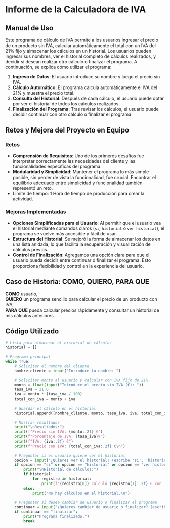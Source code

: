 # Informe de la Calculadora de IVA

## Manual de Uso

Este programa de cálculo de IVA permite a los usuarios ingresar el precio de un producto sin IVA, calcular automáticamente el total con un IVA del 21% fijo y almacenar los cálculos en un historial. Los usuarios pueden ingresar sus nombres, ver el historial completo de cálculos realizados, y decidir si desean realizar otro cálculo o finalizar el programa. A continuación, se explica cómo utilizar el programa:

1. **Ingreso de Datos**: El usuario introduce su nombre y luego el precio sin IVA.
2. **Cálculo Automático**: El programa calcula automáticamente el IVA del 21% y muestra el precio total.
3. **Consulta del Historial**: Después de cada cálculo, el usuario puede optar por ver el historial de todos los cálculos realizados.
4. **Finalización del Programa**: Tras revisar los cálculos, el usuario puede decidir continuar con otro cálculo o finalizar el programa.

## Retos y Mejora del Proyecto en Equipo

### Retos
- **Comprensión de Requisitos**: Uno de los primeros desafíos fue interpretar correctamente las necesidades del cliente y las funcionalidades específicas del programa.
- **Modularidad y Simplicidad**: Mantener el programa lo más simple posible, sin perder de vista la funcionalidad, fue crucial. Encontrar el equilibrio adecuado entre simplicidad y funcionalidad también representó un reto.
- Límite de tiempo: 1 Hora de tiempo de producción para crear la actividad.

### Mejoras Implementadas
- **Opciones Simplificadas para el Usuario**: Al permitir que el usuario vea el historial mediante comandos claros (`si`, `historial` o `ver historial`), el programa se vuelve más accesible y fácil de usar.
- **Estructura del Historial**: Se mejoró la forma de almacenar los datos en una lista anidada, lo que facilita la recuperación y visualización de cálculos previos.
- **Control de Finalización**: Agregamos una opción clara para que el usuario pueda decidir entre continuar o finalizar el programa. Esto proporciona flexibilidad y control en la experiencia del usuario.

## Caso de Historia: COMO, QUIERO, PARA QUE

**COMO** usuario,  
**QUIERO** un programa sencillo para calcular el precio de un producto con IVA,  
**PARA QUE** pueda calcular precios rápidamente y consultar un historial de mis cálculos anteriores.

## Código Utilizado

```python
# Lista para almacenar el historial de cálculos
historial = []

# Programa principal
while True:
    # Solicitar el nombre del cliente
    nombre_cliente = input("Introduce tu nombre: ")
    
    # Solicitar monto al usuario y calcular con IVA fijo de 21%
    monto = float(input("Introduce el precio sin IVA (€): "))
    tasa_iva = 21.0
    iva = monto * (tasa_iva / 100)
    total_con_iva = monto + iva
    
    # Guardar el cálculo en el historial
    historial.append([nombre_cliente, monto, tasa_iva, iva, total_con_iva])
    
    # Mostrar resultados
    print("\nResultados:")
    print(f"Precio sin IVA: {monto:.2f} €")
    print(f"Porcentaje de IVA: {tasa_iva}%")
    print(f"IVA: {iva:.2f} €")
    print(f"Precio con IVA: {total_con_iva:.2f} €\n")
    
    # Preguntar si el usuario quiere ver el historial
    opcion = input("¿Quieres ver el historial? (escribe 'si', 'historial' o 'ver historial' para verlo): ")
    if opcion == "si" or opcion == "historial" or opcion == "ver historial":
        print("\nHistorial de cálculos:")
        if historial:
            for registro in historial:
                print(f"{registro[0]} calculó {registro[1]:.2f} € con IVA del {registro[2]}%: Total con IVA: {registro[4]:.2f} €")
        else:
            print("No hay cálculos en el historial.\n")
    
    # Preguntar si desea cambiar de usuario o finalizar el programa
    continuar = input("¿Quieres cambiar de usuario o finalizar? (escribe 's' para cambiar de usuario o 'finalizar' para terminar): ")
    if continuar == "finalizar":
        print("Programa finalizado.")
        break
